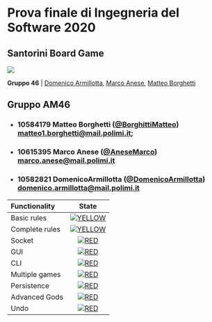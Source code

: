 <h1>Prova finale di Ingegneria del Software 2020</h1>
<h2>Santorini Board Game</h2>

<img src="https://cf.geekdo-images.com/opengraph/img/aL3ylg4WfWekpXaOq9fij-eRgHg=/fit-in/1200x630/pic3283110.png">

<b>Gruppo 46</b> | <a href="https://github.com/DomenicoArmillotta" target="_blank">Domenico Armillotta</a>, <a href="https://github.com/AneseMarco" target="_blank">Marco Anese</a>, <a href="https://github.com/BorghettiMatteo" target="_blank">Matteo Borghetti</a>

## Gruppo AM46


- ###   10584179    Matteo Borghetti ([@BorghittiMatteo](https://github.com/BorghettiMatteo))<br>matteo1.borghetti@mail.polimi.it;
- ###   10615395    Marco Anese ([@AneseMarco](https://github.com/AneseMarco))<br>marco.anese@mail.polimi.it
- ###   10582821    DomenicoArmillotta ([@DomenicoArmillotta](https://github.com/DomenicoArmillotta))<br>domenico.armillotta@mail.polimi.it

| Functionality | State |
|:-----------------------|:------------------------------------:|
| Basic rules | [![YELLOW](https://placehold.it/15/ffdd00/ffdd00)](#) |
| Complete rules | [![YELLOW](https://placehold.it/15/ffdd00/ffdd00)](#) |
| Socket | [![RED](https://placehold.it/15/f03c15/f03c15)](#) |
| GUI | [![RED](https://placehold.it/15/f03c15/f03c15)](#) |
| CLI | [![RED](https://placehold.it/15/f03c15/f03c15)](#) |
| Multiple games | [![RED](https://placehold.it/15/f03c15/f03c15)](#) |
| Persistence | [![RED](https://placehold.it/15/f03c15/f03c15)](#) |
| Advanced Gods | [![RED](https://placehold.it/15/f03c15/f03c15)](#) |
| Undo | [![RED](https://placehold.it/15/f03c15/f03c15)](#) |

<!--
[![RED](https://placehold.it/15/f03c15/f03c15)](#)
[![YELLOW](https://placehold.it/15/ffdd00/ffdd00)](#)
[![GREEN](https://placehold.it/15/44bb44/44bb44)](#)
-->


